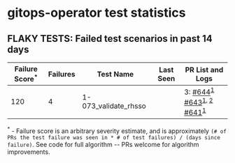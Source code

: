 # gitops-operator test statistics
## FLAKY TESTS: Failed test scenarios in past 14 days
| Failure Score<sup>*</sup> | Failures | Test Name | Last Seen | PR List and Logs 
|---|---|---|---|---|
| 120 | 4 | 1-073_validate_rhsso  |  | 3: [#644](https://github.com/redhat-developer/gitops-operator/pull//644)<sup>[1](https://storage.googleapis.com/origin-ci-test/pr-logs/pull/redhat-developer_gitops-operator/644/pull-ci-redhat-developer-gitops-operator-master-v4.14-kuttl-parallel/1749447353342889984/build-log.txt)</sup> [#643](https://github.com/redhat-developer/gitops-operator/pull//643)<sup>[1](https://storage.googleapis.com/origin-ci-test/pr-logs/pull/redhat-developer_gitops-operator/643/pull-ci-redhat-developer-gitops-operator-master-v4.14-kuttl-parallel/1747604380435091456/build-log.txt), [2](https://storage.googleapis.com/origin-ci-test/pr-logs/pull/redhat-developer_gitops-operator/643/pull-ci-redhat-developer-gitops-operator-master-v4.14-kuttl-parallel/1747569040978612224/build-log.txt)</sup> [#641](https://github.com/redhat-developer/gitops-operator/pull//641)<sup>[1](https://storage.googleapis.com/origin-ci-test/pr-logs/pull/redhat-developer_gitops-operator/641/pull-ci-redhat-developer-gitops-operator-master-v4.14-kuttl-parallel/1747132563488509952/build-log.txt)</sup> 



<sup>*</sup> - Failure score is an arbitrary severity estimate, and is approximately `(# of PRs the test failure was seen in * # of test failures) / (days since failure)`. See code for full algorithm -- PRs welcome for algorithm improvements.

